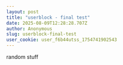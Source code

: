 ```yaml
---
layout: post
title: "userblock - final test"
date: 2025-08-09T12:28:28.707Z
author: Anonymous
slug: userblock-final-test
user_cookie: user_f6b44utss_1754741902543
---
```


random stuff

